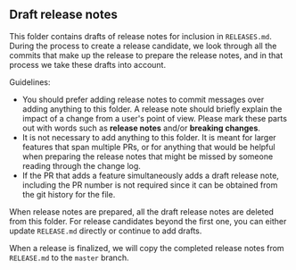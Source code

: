 Draft release notes
-------------------

This folder contains drafts of release notes for inclusion in `RELEASES.md`.
During the process to create a release candidate, we look through all the commits that make up the release
to prepare the release notes, and in that process we take these drafts into account.

Guidelines:
- You should prefer adding release notes to commit messages over adding anything to this folder.
  A release note should briefly explain the impact of a change from a user's point of view.
  Please mark these parts out with words such as **release notes** and/or **breaking changes**.
- It is not necessary to add anything to this folder. It is meant for larger features that span multiple PRs,
  or for anything that would be helpful when preparing the release notes that might be missed
  by someone reading through the change log.
- If the PR that adds a feature simultaneously adds a draft release note, including the PR number is not required
  since it can be obtained from the git history for the file.

When release notes are prepared, all the draft release notes are deleted from this folder.
For release candidates beyond the first one, you can either update `RELEASE.md` directly
or continue to add drafts.

When a release is finalized, we will copy the completed release notes from `RELEASE.md` to the `master` branch.

